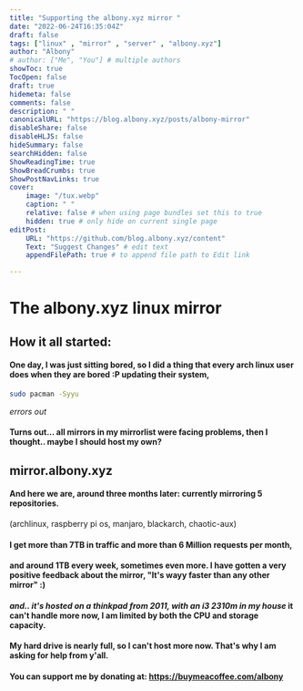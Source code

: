 ```yaml
---
title: "Supporting the albony.xyz mirror "
date: "2022-06-24T16:35:04Z"
draft: false
tags: ["linux" , "mirror" , "server" , "albony.xyz"]
author: "Albony"
# author: ["Me", "You"] # multiple authors
showToc: true
TocOpen: false
draft: true
hidemeta: false
comments: false
description: " "
canonicalURL: "https://blog.albony.xyz/posts/albony-mirror"
disableShare: false
disableHLJS: false
hideSummary: false
searchHidden: false
ShowReadingTime: true
ShowBreadCrumbs: true
ShowPostNavLinks: true
cover:
    image: "/tux.webp"
    caption: " "
    relative: false # when using page bundles set this to true
    hidden: true # only hide on current single page
editPost:
    URL: "https://github.com/blog.albony.xyz/content"
    Text: "Suggest Changes" # edit text
    appendFilePath: true # to append file path to Edit link

---
```

# The albony.xyz linux mirror
## How it all started: 
#### One day, I was just sitting bored, so I did a thing that every arch linux user does when they are bored :P updating their system,
```sh
sudo pacman -Syyu
```
*errors out* 
#### Turns out... all mirrors in my mirrorlist were facing problems, then I thought.. maybe I should host my own?



## mirror.albony.xyz
#### And here we are, around three months later: currently mirroring 5 repositories.
(archlinux, raspberry pi os, manjaro, blackarch, chaotic-aux)
#### I get more than **7TB in traffic** and more than **6 Million requests** per month, 
#### and around 1TB every week, sometimes even more. I have gotten a very positive feedback about the mirror, "It's wayy faster than any other mirror" :)
#### *and.. it's hosted on a thinkpad from 2011, with an i3 2310m in my house* it can't handle more now, I am limited by both the CPU and storage capacity. 
#### My hard drive is nearly full, so I can't host more now. That's why I am asking for help from y'all. 
#### You can support me by donating at: https://buymeacoffee.com/albony

